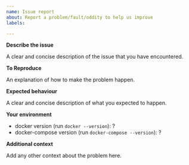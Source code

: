 ```yaml
---
name: Issue report
about: Report a problem/fault/oddity to help us improve
labels: 

---
```


**Describe the issue**

A clear and concise description of the issue that you have encountered.

**To Reproduce**

An explanation of how to make the problem happen.

**Expected behaviour**

A clear and concise description of what you expected to happen.

**Your environment**

- docker version (run `docker --version`): ?
- docker-compose version (run `docker-compose --version`): ?

**Additional context**

Add any other context about the problem here.
